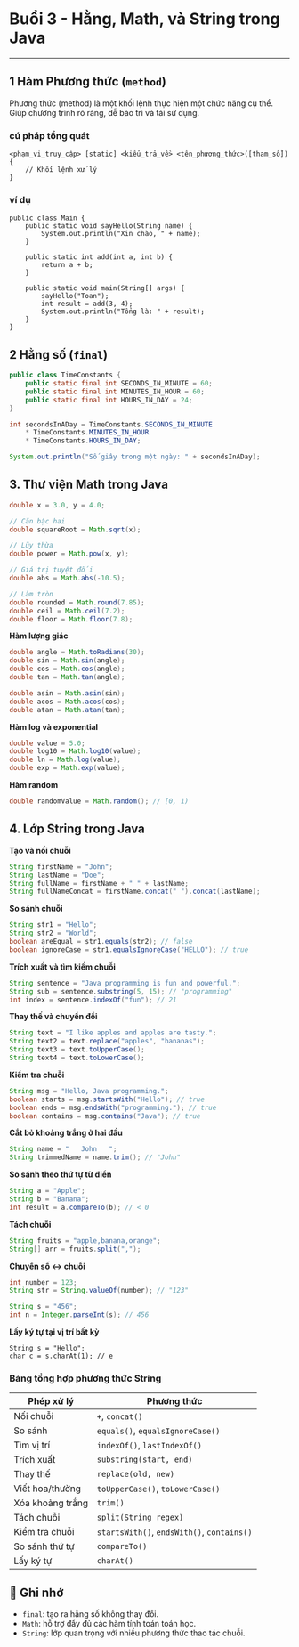 # Buổi 3 - Hằng, Math, và String trong Java


---

## 1 Hàm Phương thức (`method`) 

Phương thức (method) là một khối lệnh thực hiện một chức năng cụ thể. Giúp chương trình rõ ràng, dễ bảo trì và tái sử dụng.

### cú pháp tổng quát
```
<phạm_vi_truy_cập> [static] <kiểu_trả_về> <tên_phương_thức>([tham_số]) {
    // Khối lệnh xử lý
}
```
### ví dụ

```
public class Main {
    public static void sayHello(String name) {
        System.out.println("Xin chào, " + name);
    }

    public static int add(int a, int b) {
        return a + b;
    }

    public static void main(String[] args) {
        sayHello("Toan");
        int result = add(3, 4);
        System.out.println("Tổng là: " + result);
    }
}
```
## 2 Hằng số (`final`)
```java
public class TimeConstants {
    public static final int SECONDS_IN_MINUTE = 60;
    public static final int MINUTES_IN_HOUR = 60;
    public static final int HOURS_IN_DAY = 24;
}

int secondsInADay = TimeConstants.SECONDS_IN_MINUTE 
    * TimeConstants.MINUTES_IN_HOUR 
    * TimeConstants.HOURS_IN_DAY;

System.out.println("Số giây trong một ngày: " + secondsInADay);
```

## 3. Thư viện Math trong Java

```java
double x = 3.0, y = 4.0;

// Căn bậc hai
double squareRoot = Math.sqrt(x);

// Lũy thừa
double power = Math.pow(x, y);

// Giá trị tuyệt đối
double abs = Math.abs(-10.5);

// Làm tròn
double rounded = Math.round(7.85);
double ceil = Math.ceil(7.2);
double floor = Math.floor(7.8);
```

**Hàm lượng giác**
```java
double angle = Math.toRadians(30);
double sin = Math.sin(angle);
double cos = Math.cos(angle);
double tan = Math.tan(angle);

double asin = Math.asin(sin);
double acos = Math.acos(cos);
double atan = Math.atan(tan);
```

**Hàm log và exponential**
```java
double value = 5.0;
double log10 = Math.log10(value);
double ln = Math.log(value);
double exp = Math.exp(value);
```

**Hàm random**
```java
double randomValue = Math.random(); // [0, 1)
```
## 4. Lớp String trong Java

**Tạo và nối chuỗi**

```java
String firstName = "John";
String lastName = "Doe";
String fullName = firstName + " " + lastName;
String fullNameConcat = firstName.concat(" ").concat(lastName);
```

**So sánh chuỗi**

```java
String str1 = "Hello";
String str2 = "World";
boolean areEqual = str1.equals(str2); // false
boolean ignoreCase = str1.equalsIgnoreCase("HELLO"); // true
```

**Trích xuất và tìm kiếm chuỗi**

```java
String sentence = "Java programming is fun and powerful.";
String sub = sentence.substring(5, 15); // "programming"
int index = sentence.indexOf("fun"); // 21
```

**Thay thế và chuyển đổi**

```java
String text = "I like apples and apples are tasty.";
String text2 = text.replace("apples", "bananas");
String text3 = text.toUpperCase();
String text4 = text.toLowerCase();
```

**Kiểm tra chuỗi**

```java
String msg = "Hello, Java programming.";
boolean starts = msg.startsWith("Hello"); // true
boolean ends = msg.endsWith("programming."); // true
boolean contains = msg.contains("Java"); // true
```

**Cắt bỏ khoảng trắng ở hai đầu**

```java
String name = "   John   ";
String trimmedName = name.trim(); // "John"
```

**So sánh theo thứ tự từ điển**

```java
String a = "Apple";
String b = "Banana";
int result = a.compareTo(b); // < 0
```

**Tách chuỗi**

```java
String fruits = "apple,banana,orange";
String[] arr = fruits.split(",");
```

**Chuyển số <-> chuỗi**

```java
int number = 123;
String str = String.valueOf(number); // "123"

String s = "456";
int n = Integer.parseInt(s); // 456
```

**Lấy ký tự tại vị trí bất kỳ**

```
String s = "Hello";
char c = s.charAt(1); // e
```
### Bảng tổng hợp phương thức String

| Phép xử lý       | Phương thức                                |
|------------------|--------------------------------------------|
| Nối chuỗi        | `+`, `concat()`                            |
| So sánh          | `equals()`, `equalsIgnoreCase()`           |
| Tìm vị trí       | `indexOf()`, `lastIndexOf()`               |
| Trích xuất       | `substring(start, end)`                    |
| Thay thế         | `replace(old, new)`                        |
| Viết hoa/thường  | `toUpperCase()`, `toLowerCase()`           |
| Xóa khoảng trắng | `trim()`                                   |
| Tách chuỗi       | `split(String regex)`                      |
| Kiểm tra chuỗi   | `startsWith()`, `endsWith()`, `contains()` |
| So sánh thứ tự   | `compareTo()`                              |
| Lấy ký tự        | `charAt()`                                 |
## 📌 Ghi nhớ

- `final`: tạo ra hằng số không thay đổi.
- `Math`: hỗ trợ đầy đủ các hàm tính toán toán học.
- `String`: lớp quan trọng với nhiều phương thức thao tác chuỗi.